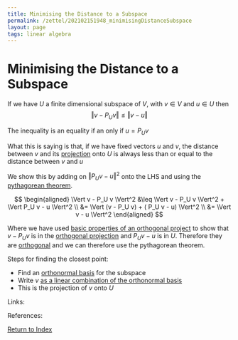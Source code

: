 ```yaml
---
title: Minimising the Distance to a Subspace
permalink: /zettel/202102151948_minimisingDistanceSubspace
layout: page
tags: linear algebra
---
```

# Minimising the Distance to a Subspace

If we have $U$ a finite dimensional subspace of $V$, with $v \in V$ and $u \in U$ then
$$
\Vert v - P_U v \Vert \leq \Vert v - u \Vert
$$

The inequality is an equality if an only if $u = P_U v$

What this is saying is that, if we have fixed vectors $u$ and $v$, the distance between $v$ and its [projection](202102151855_orthogonalProjectionDefinition) 
onto $U$ is always less than or equal to the distance between $v$ and $u$

We show this by adding on $\Vert P_U v - u \Vert^2$ onto the LHS and using the [pythagorean theorem](202102141728_pythagoreanLinearAlgebra).

$$
\begin{aligned}
\Vert v - P_U v \Vert^2 &\leq \Vert v - P_U v \Vert^2 + \Vert P_U v - u \Vert^2 \\
&= \Vert (v - P_U v) + ( P_U v - u) \Vert^2 \\
&= \Vert v - u \Vert^2
\end{aligned}
$$

Where we have used [basic properties of an orthogonal project](202102151928_propertiesOrthogonalProjection) to show that $v - P_Uv$ is in the 
[orthogonal projection](202102151855_orthogonalProjectionDefinition) and $P_U v - u$ is in $U$. Therefore they are [orthogonal](202102141725_orthogonalDefinition) and
we can therefore use the pythagorean theorem.

Steps for finding the closest point:
- Find an [orthonormal basis](202102142105_orthonormalBasisDefinition) for the subspace
- Write $v$ [as a linear combination of the orthonormal basis](202102142128_linearCombinationOrthonomalBasis)
- This is the projection of $v$ onto $U$

Links: 

References: 

[Return to Index](index)